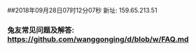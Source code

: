 ##2018年09月28日07时12分07秒 新址: 159.65.213.51
### 兔友常见问题及解答: https://github.com/wanggonging/d/blob/w/FAQ.md
